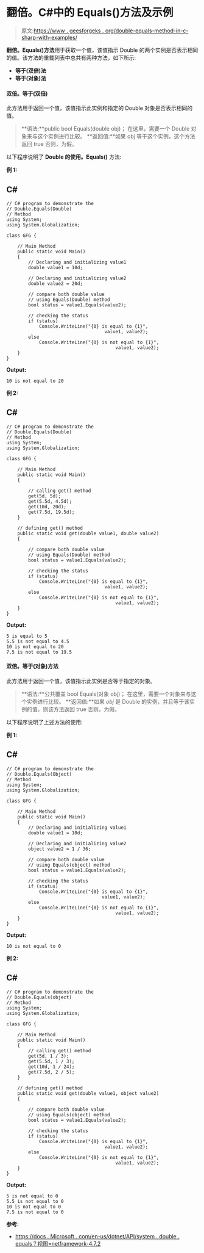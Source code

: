 # 翻倍。C#中的 Equals()方法及示例

> 原文:[https://www . geesforgeks . org/double-equals-method-in-c-sharp-with-examples/](https://www.geeksforgeeks.org/double-equals-method-in-c-sharp-with-examples/)

**翻倍。Equals()方法**用于获取一个值，该值指示 Double 的两个实例是否表示相同的值。该方法的重载列表中总共有两种方法，如下所示:

*   **等于(双倍)法**
*   **等于(对象)法**

#### 双倍。等于(双倍)

此方法用于返回一个值，该值指示此实例和指定的 Double 对象是否表示相同的值。

> **语法:**public bool Equals(double obj)；
> 在这里，需要一个 Double 对象来与这个实例进行比较。
> **返回值:**如果 obj 等于这个实例，这个方法返回 true 否则，为假。

以下程序说明了 **Double 的使用。Equals()** 方法:

**例 1:**

## C#

```
// C# program to demonstrate the
// Double.Equals(Double)
// Method
using System;
using System.Globalization;

class GFG {

    // Main Method
    public static void Main()
    {
        // Declaring and initializing value1
        double value1 = 10d;

        // Declaring and initializing value2
        double value2 = 20d;

        // compare both double value
        // using Equals(Double) method
        bool status = value1.Equals(value2);

        // checking the status
        if (status)
            Console.WriteLine("{0} is equal to {1}",
                                    value1, value2);
        else
            Console.WriteLine("{0} is not equal to {1}",
                                        value1, value2);
    }
}
```

**Output:** 

```
10 is not equal to 20
```

**例 2:**

## C#

```
// C# program to demonstrate the
// Double.Equals(Double)
// Method
using System;
using System.Globalization;

class GFG {

    // Main Method
    public static void Main()
    {

        // calling get() method
        get(5d, 5d);
        get(5.5d, 4.5d);
        get(10d, 20d);
        get(7.5d, 19.5d);
    }

    // defining get() method
    public static void get(double value1, double value2)
    {

        // compare both double value
        // using Equals(Double) method
        bool status = value1.Equals(value2);

        // checking the status
        if (status)
            Console.WriteLine("{0} is equal to {1}",
                                    value1, value2);
        else
            Console.WriteLine("{0} is not equal to {1}",
                                        value1, value2);
    }
}
```

**Output:** 

```
5 is equal to 5
5.5 is not equal to 4.5
10 is not equal to 20
7.5 is not equal to 19.5
```

#### 双倍。等于(对象)方法

此方法用于返回一个值，该值指示此实例是否等于指定的对象。

> **语法:**公共覆盖 bool Equals(对象 obj)；
> 在这里，需要一个对象来与这个实例进行比较。
> **返回值:**如果 *obj* 是 Double 的实例，并且等于该实例的值，则该方法返回 true 否则，为假。

以下程序说明了上述方法的使用:

**例 1:**

## C#

```
// C# program to demonstrate the
// Double.Equals(Object)
// Method
using System;
using System.Globalization;

class GFG {

    // Main Method
    public static void Main()
    {
        // Declaring and initializing value1
        double value1 = 10d;

        // Declaring and initializing value2
        object value2 = 1 / 36;

        // compare both double value
        // using Equals(object) method
        bool status = value1.Equals(value2);

        // checking the status
        if (status)
            Console.WriteLine("{0} is equal to {1}",
                                   value1, value2);
        else
            Console.WriteLine("{0} is not equal to {1}",
                                        value1, value2);
    }
}
```

**Output:** 

```
10 is not equal to 0
```

**例 2:**

## C#

```
// C# program to demonstrate the
// Double.Equals(object)
// Method
using System;
using System.Globalization;

class GFG {

    // Main Method
    public static void Main()
    {
        // calling get() method
        get(5d, 1 / 3);
        get(5.5d, 1 / 3);
        get(10d, 1 / 24);
        get(7.5d, 2 / 5);
    }

    // defining get() method
    public static void get(double value1, object value2)
    {

        // compare both double value
        // using Equals(object) method
        bool status = value1.Equals(value2);

        // checking the status
        if (status)
            Console.WriteLine("{0} is equal to {1}",
                                    value1, value2);
        else
            Console.WriteLine("{0} is not equal to {1}",
                                        value1, value2);
    }
}
```

**Output:** 

```
5 is not equal to 0
5.5 is not equal to 0
10 is not equal to 0
7.5 is not equal to 0
```

**参考:**

*   [https://docs . Microsoft . com/en-us/dotnet/API/system . double . equals？视图=netframework-4.7.2](https://docs.microsoft.com/en-us/dotnet/api/system.double.equals?view=netframework-4.7.2)